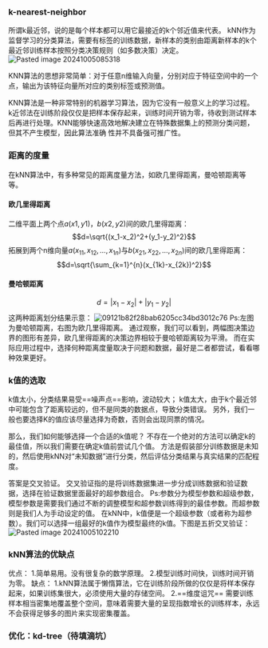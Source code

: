 ### k-nearest-neighbor
所谓k最近邻，说的是每个样本都可以用它最接近的k个邻近值来代表。
kNN作为监督学习的分类算法，需要有标签的训练数据，新样本的类别由距离新样本的k个最近邻训练样本按照分类决策规则（如多数决策）决定。
![Pasted image 20241005085318](https://erin-53347-1330131220.cos.ap-guangzhou.myqcloud.com/202410101039395.png)


KNN算法的思想非常简单：对于任意n维输入向量，分别对应于特征空间中的一个点，输出为该特征向量所对应的类别标签或预测值。


KNN算法是一种非常特别的机器学习算法，因为它没有一般意义上的学习过程。
k近邻法在训练阶段仅仅是把样本保存起来，训练时间开销为零，待收到测试样本后再进行处理。KNN能够快速高效地解决建立在特殊数据集上的预测分类问题，但其不产生模型，因此算法准确 性并不具备强可推广性。

### 距离的度量
在kNN算法中，有多种常见的距离度量方法，如欧几里得距离，曼哈顿距离等等。
#### 欧几里得距离
二维平面上两个点$a(x1,y1)，b(x2,y2)$间的欧几里得距离：
$$d=\sqrt{(x_1-x_2)^2+(y_1-y_2)^2}$$
拓展到两个n维向量$a(x_{11},x_{12},\dots,x_{1n})$与$b(x_{21},x_{22},\dots,x_{2n})$间的欧几里得距离：
$$d=\sqrt{\sum_{k=1}^{n}(x_{1k}-x_{2k})^2}$$


#### 曼哈顿距离
$$d=|x_1-x_2|+|y_1-y_2|$$
这两种距离划分结果示意：
![09121b82f28bab6205cc34bd3012c76](https://erin-53347-1330131220.cos.ap-guangzhou.myqcloud.com/202410101039058.jpg)
Ps:左图为曼哈顿距离，右图为欧几里得距离。
通过观察，我们可以看到，两幅图决策边界的图形有差异，欧几里得距离的决策边界相较于曼哈顿距离较为平滑。
而在实际应用过程中，选择何种距离度量取决于问题和数据，最好是二者都尝试，看看哪种效果更好。


### k值的选取
k值太小，分类结果易受==噪声点==影响，波动较大；
k值太大，由于k个最近邻中可能包含了距离较远的，但不是同类的数据点，导致分类错误。
另外，我们一般也要选择K的值应该尽量选择为奇数，否则会出现同票的情况。

那么，我们如何能够选择一个合适的k值呢？
不存在一个绝对的方法可以确定k的最佳值，所以我们需要在确定k值前尝试几个值。
方法是假装部分训练数据是未知的，然后使用kNN对“未知数据”进行分类，然后评估分类结果与真实结果的匹配程度。


答案是交叉验证。
交叉验证指的是将训练数据集进一步分成训练数据和验证数据，选择在验证数据里面最好的超参数组合。
Ps:参数分为模型参数和超级参数，模型参数是需要我们通过不断的调整模型和超参数训练得到的最佳参数。而超参数则是我们人为手动设定的值。
在kNN中，k值便是一个超级参数（或者称为超参数）。我们可以选择一组最好的k值作为模型最终的k值。下图是五折交叉验证：
![Pasted image 20241005102210](https://erin-53347-1330131220.cos.ap-guangzhou.myqcloud.com/202410101039899.png)


### kNN算法的优缺点
优点：
1.简单易用。没有很复杂的数学原理。
2.模型训练时间快，训练时间开销为零。
缺点：
1.kNN算法属于懒惰算法，它在训练阶段所做的仅仅是将样本保存起来，如果训练集很大，必须使用大量的存储空间。
2.==维度诅咒==
需要训练样本相当密集地覆盖整个空间，意味着需要大量的呈现指数增长的训练样本，永远不会获得足够多的图片来实现密集覆盖。


### 优化：kd-tree（待填滴坑）
